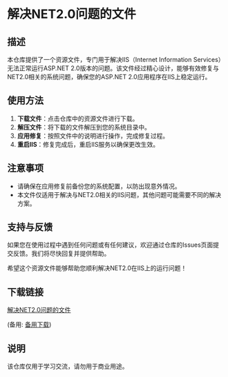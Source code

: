 # 解决NET2.0问题的文件

## 描述

本仓库提供了一个资源文件，专门用于解决IIS（Internet Information Services）无法正常运行ASP.NET 2.0版本的问题。该文件经过精心设计，能够有效修复与NET2.0相关的系统问题，确保您的ASP.NET 2.0应用程序在IIS上稳定运行。

## 使用方法

1. **下载文件**：点击仓库中的资源文件进行下载。
2. **解压文件**：将下载的文件解压到您的系统目录中。
3. **应用修复**：按照文件中的说明进行操作，完成修复过程。
4. **重启IIS**：修复完成后，重启IIS服务以确保更改生效。

## 注意事项

- 请确保在应用修复前备份您的系统配置，以防出现意外情况。
- 本文件仅适用于解决与NET2.0相关的IIS问题，其他问题可能需要不同的解决方案。

## 支持与反馈

如果您在使用过程中遇到任何问题或有任何建议，欢迎通过仓库的Issues页面提交反馈。我们将尽快回复并提供帮助。

希望这个资源文件能够帮助您顺利解决NET2.0在IIS上的运行问题！

## 下载链接
[解决NET2.0问题的文件](https://pan.quark.cn/s/7514d9d66f67) 

(备用: [备用下载](https://pan.baidu.com/s/1ouIPF9QGASdPMFU88pf-HQ?pwd=1234))

## 说明

该仓库仅用于学习交流，请勿用于商业用途。
